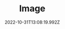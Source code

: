 ---
title: "Image "
date: 2022-10-31T13:08:19.992Z
isDisplay: true
cover: assets/images/image4.jpg
tags: tag
---